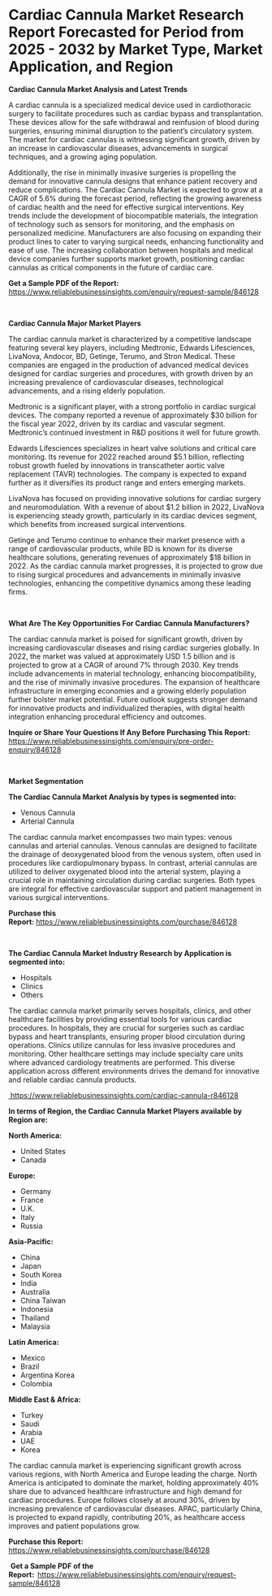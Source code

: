 <p><h1>Cardiac Cannula Market Research Report Forecasted for Period from 2025 -  2032 by Market Type, Market Application, and Region</h1></p><p><strong>Cardiac Cannula Market Analysis and Latest Trends</strong></p>
<p><p>A cardiac cannula is a specialized medical device used in cardiothoracic surgery to facilitate procedures such as cardiac bypass and transplantation. These devices allow for the safe withdrawal and reinfusion of blood during surgeries, ensuring minimal disruption to the patient’s circulatory system. The market for cardiac cannulas is witnessing significant growth, driven by an increase in cardiovascular diseases, advancements in surgical techniques, and a growing aging population. </p><p>Additionally, the rise in minimally invasive surgeries is propelling the demand for innovative cannula designs that enhance patient recovery and reduce complications. The Cardiac Cannula Market is expected to grow at a CAGR of 5.6% during the forecast period, reflecting the growing awareness of cardiac health and the need for effective surgical interventions. Key trends include the development of biocompatible materials, the integration of technology such as sensors for monitoring, and the emphasis on personalized medicine. Manufacturers are also focusing on expanding their product lines to cater to varying surgical needs, enhancing functionality and ease of use. The increasing collaboration between hospitals and medical device companies further supports market growth, positioning cardiac cannulas as critical components in the future of cardiac care.</p></p>
<p><strong>Get a Sample PDF of the Report:&nbsp;</strong> <a href="https://www.reliablebusinessinsights.com/enquiry/request-sample/846128?utm_campaign=1877&utm_medium=2&utm_source=Github&utm_content=ia&utm_term=13042025&utm_id=cardiac-cannula">https://www.reliablebusinessinsights.com/enquiry/request-sample/846128</a></p>
<p>&nbsp;</p>
<p><strong>Cardiac Cannula Major Market Players</strong></p>
<p><p>The cardiac cannula market is characterized by a competitive landscape featuring several key players, including Medtronic, Edwards Lifesciences, LivaNova, Andocor, BD, Getinge, Terumo, and Stron Medical. These companies are engaged in the production of advanced medical devices designed for cardiac surgeries and procedures, with growth driven by an increasing prevalence of cardiovascular diseases, technological advancements, and a rising elderly population.</p><p>Medtronic is a significant player, with a strong portfolio in cardiac surgical devices. The company reported a revenue of approximately $30 billion for the fiscal year 2022, driven by its cardiac and vascular segment. Medtronic’s continued investment in R&D positions it well for future growth.</p><p>Edwards Lifesciences specializes in heart valve solutions and critical care monitoring. Its revenue for 2022 reached around $5.1 billion, reflecting robust growth fueled by innovations in transcatheter aortic valve replacement (TAVR) technologies. The company is expected to expand further as it diversifies its product range and enters emerging markets.</p><p>LivaNova has focused on providing innovative solutions for cardiac surgery and neuromodulation. With a revenue of about $1.2 billion in 2022, LivaNova is experiencing steady growth, particularly in its cardiac devices segment, which benefits from increased surgical interventions.</p><p>Getinge and Terumo continue to enhance their market presence with a range of cardiovascular products, while BD is known for its diverse healthcare solutions, generating revenues of approximately $18 billion in 2022. As the cardiac cannula market progresses, it is projected to grow due to rising surgical procedures and advancements in minimally invasive technologies, enhancing the competitive dynamics among these leading firms.</p></p>
<p>&nbsp;</p>
<p><strong>What Are The Key Opportunities For Cardiac Cannula Manufacturers?</strong></p>
<p><p>The cardiac cannula market is poised for significant growth, driven by increasing cardiovascular diseases and rising cardiac surgeries globally. In 2022, the market was valued at approximately USD 1.5 billion and is projected to grow at a CAGR of around 7% through 2030. Key trends include advancements in material technology, enhancing biocompatibility, and the rise of minimally invasive procedures. The expansion of healthcare infrastructure in emerging economies and a growing elderly population further bolster market potential. Future outlook suggests stronger demand for innovative products and individualized therapies, with digital health integration enhancing procedural efficiency and outcomes.</p></p>
<p><strong>Inquire or Share Your Questions If Any Before Purchasing This Report:</strong> <a href="https://www.reliablebusinessinsights.com/enquiry/pre-order-enquiry/846128?utm_campaign=1877&utm_medium=2&utm_source=Github&utm_content=ia&utm_term=13042025&utm_id=cardiac-cannula">https://www.reliablebusinessinsights.com/enquiry/pre-order-enquiry/846128</a></p>
<p>&nbsp;</p>
<p><strong>Market Segmentation</strong></p>
<p><strong>The Cardiac Cannula Market Analysis by types is segmented into:</strong></p>
<p><ul><li>Venous Cannula</li><li>Arterial Cannula</li></ul></p>
<p><p>The cardiac cannula market encompasses two main types: venous cannulas and arterial cannulas. Venous cannulas are designed to facilitate the drainage of deoxygenated blood from the venous system, often used in procedures like cardiopulmonary bypass. In contrast, arterial cannulas are utilized to deliver oxygenated blood into the arterial system, playing a crucial role in maintaining circulation during cardiac surgeries. Both types are integral for effective cardiovascular support and patient management in various surgical interventions.</p></p>
<p><strong>Purchase this Report:&nbsp;</strong><a href="https://www.reliablebusinessinsights.com/purchase/846128?utm_campaign=1877&utm_medium=2&utm_source=Github&utm_content=ia&utm_term=13042025&utm_id=cardiac-cannula">https://www.reliablebusinessinsights.com/purchase/846128</a></p>
<p>&nbsp;</p>
<p><strong>The Cardiac Cannula Market Industry Research by Application is segmented into:</strong></p>
<p><ul><li>Hospitals</li><li>Clinics</li><li>Others</li></ul></p>
<p><p>The cardiac cannula market primarily serves hospitals, clinics, and other healthcare facilities by providing essential tools for various cardiac procedures. In hospitals, they are crucial for surgeries such as cardiac bypass and heart transplants, ensuring proper blood circulation during operations. Clinics utilize cannulas for less invasive procedures and monitoring. Other healthcare settings may include specialty care units where advanced cardiology treatments are performed. This diverse application across different environments drives the demand for innovative and reliable cardiac cannula products.</p></p>
<p><a href="https://www.reliablebusinessinsights.com/cardiac-cannula-r846128?utm_campaign=1877&utm_medium=2&utm_source=Github&utm_content=ia&utm_term=13042025&utm_id=cardiac-cannula">&nbsp;https://www.reliablebusinessinsights.com/cardiac-cannula-r846128</a></p>
<p><strong>In terms of Region, the Cardiac Cannula Market Players available by Region are:</strong></p>
<p>
    <p> <strong> North America: </strong>
        <ul>
            <li>United States</li>
            <li>Canada</li>
        </ul>
        </p> 
    <p> <strong> Europe: </strong>
        <ul>
            <li>Germany</li>
            <li>France</li>
            <li>U.K.</li>
            <li>Italy</li>
            <li>Russia</li>
        </ul>
        </p> 
    <p> <strong> Asia-Pacific: </strong>
        <ul>
            <li>China</li>
            <li>Japan</li>
            <li>South Korea</li>
            <li>India</li>
            <li>Australia</li>
            <li>China Taiwan</li>
            <li>Indonesia</li>
            <li>Thailand</li>
            <li>Malaysia</li>
        </ul>
        </p> 
    <p> <strong> Latin America: </strong>
        <ul>
            <li>Mexico</li>
            <li>Brazil</li>
            <li>Argentina Korea</li>
            <li>Colombia</li>
        </ul>
        </p> 
    <p> <strong> Middle East & Africa: </strong>
        <ul>
            <li>Turkey</li>
            <li>Saudi</li>
            <li>Arabia</li>
            <li>UAE</li>
            <li>Korea</li>
        </ul>
    </p>
    </p>
<p><p>The cardiac cannula market is experiencing significant growth across various regions, with North America and Europe leading the charge. North America is anticipated to dominate the market, holding approximately 40% share due to advanced healthcare infrastructure and high demand for cardiac procedures. Europe follows closely at around 30%, driven by increasing prevalence of cardiovascular diseases. APAC, particularly China, is projected to expand rapidly, contributing 20%, as healthcare access improves and patient populations grow.</p></p>
<p><strong>Purchase this Report: </strong><a href="https://www.reliablebusinessinsights.com/purchase/846128?utm_campaign=1877&utm_medium=2&utm_source=Github&utm_content=ia&utm_term=13042025&utm_id=cardiac-cannula">https://www.reliablebusinessinsights.com/purchase/846128</a></p>
<p>&nbsp;<strong>Get a Sample PDF of the Report:&nbsp;&nbsp;</strong><a href="https://www.reliablebusinessinsights.com/enquiry/request-sample/846128?utm_campaign=1877&utm_medium=2&utm_source=Github&utm_content=ia&utm_term=13042025&utm_id=cardiac-cannula">https://www.reliablebusinessinsights.com/enquiry/request-sample/846128</a></p>
<p><strong></strong></p>
<p><p></p><p></p><p></p></p>